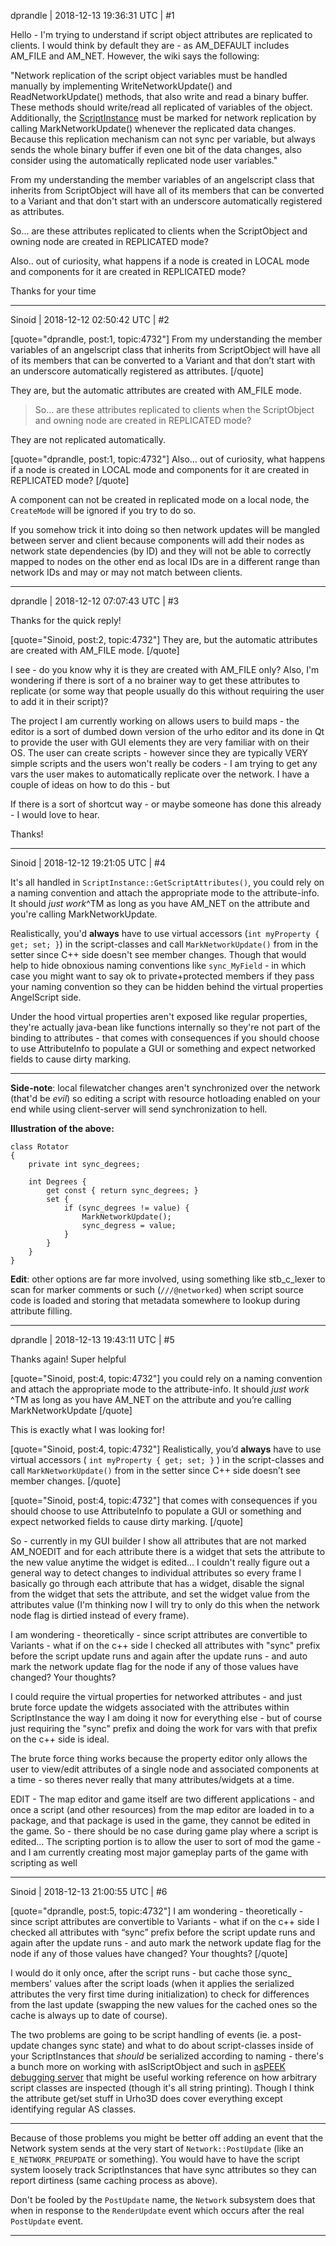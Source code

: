 dprandle | 2018-12-13 19:36:31 UTC | #1

Hello - I'm trying to understand if script object attributes are replicated to clients. I would think by default they are - as AM_DEFAULT includes AM_FILE and AM_NET. However, the wiki says the following:

"Network replication of the script object variables must be handled manually by implementing WriteNetworkUpdate() and ReadNetworkUpdate() methods, that also write and read a binary buffer. These methods should write/read all replicated of variables of the object. Additionally, the [ScriptInstance](https://urho3d.github.io/documentation/1.7/class_urho3_d_1_1_script_instance.html) must be marked for network replication by calling MarkNetworkUpdate() whenever the replicated data changes. Because this replication mechanism can not sync per variable, but always sends the whole binary buffer if even one bit of the data changes, also consider using the automatically replicated node user variables."

From my understanding the member variables of an angelscript class that inherits from ScriptObject will have all of its members that can be converted to a Variant and that don't start with an underscore automatically registered as attributes.

So... are these attributes replicated to clients when the ScriptObject and owning node are created in REPLICATED mode?

Also.. out of curiosity, what happens if a node is created in LOCAL mode and components for it are created in REPLICATED mode?

Thanks for your time

-------------------------

Sinoid | 2018-12-12 02:50:42 UTC | #2

[quote="dprandle, post:1, topic:4732"]
From my understanding the member variables of an angelscript class that inherits from ScriptObject will have all of its members that can be converted to a Variant and that don’t start with an underscore automatically registered as attributes.
[/quote]

They are, but the automatic attributes are created with AM_FILE mode. 

> So… are these attributes replicated to clients when the ScriptObject and owning node are created in REPLICATED mode?

They are not replicated automatically.

[quote="dprandle, post:1, topic:4732"]
Also… out of curiosity, what happens if a node is created in LOCAL mode and components for it are created in REPLICATED mode?
[/quote]

A component can not be created in replicated mode on a local node, the `CreateMode` will be ignored if you try to do so. 

If you somehow trick it into doing so then network updates will be mangled between server and client because components will add their nodes as network state dependencies (by ID) and they will not be able to correctly mapped to nodes on the other end as local IDs are in a different range than network IDs and may or may not match between clients.

-------------------------

dprandle | 2018-12-12 07:07:43 UTC | #3

Thanks for the quick reply!

[quote="Sinoid, post:2, topic:4732"]
They are, but the automatic attributes are created with AM_FILE mode.
[/quote]

I see - do you know why it is they are created with AM_FILE only? Also, I'm wondering if there is sort of a no brainer way to get these attributes to replicate (or some way that people usually do this without requiring the user to add it in their script)?

The project I am currently working on allows users to build maps - the editor is a sort of dumbed down version of the urho editor and its done in Qt to provide the user with GUI elements they are very familiar with on their OS. The user can create scripts - however since they are typically VERY simple scripts and the users won't really be coders - I am trying to get any vars the user makes to automatically replicate over the network. I have a couple of ideas on how to do this - but

If there is a sort of shortcut way - or maybe someone has done this already - I would love to hear.

Thanks!

-------------------------

Sinoid | 2018-12-12 19:21:05 UTC | #4

It's all handled in `ScriptInstance::GetScriptAttributes()`, you could rely on a naming convention and attach the appropriate mode to the attribute-info. It should *just work*^TM as long as you have AM_NET on the attribute and you're calling MarkNetworkUpdate.

Realistically, you'd **always** have to use virtual accessors (`int myProperty { get; set; }`) in the script-classes and call `MarkNetworkUpdate()` from in the setter since C++ side doesn't see member changes. Though that would help to hide obnoxious naming conventions like `sync_MyField` - in which case you might want to say ok to private+protected members if they pass your naming convention so they can be hidden behind the virtual properties AngelScript side.

Under the hood virtual properties aren't exposed like regular properties, they're actually java-bean like functions internally so they're not part of the binding to attributes - that comes with consequences if you should choose to use AttributeInfo to populate a GUI or something and expect networked fields to cause dirty marking.

---

**Side-note**: local filewatcher changes aren't synchronized over the network (that'd be *evil*) so editing a script with resource hotloading enabled on your end while using client-server will send synchronization to hell.

**Illustration of the above:**
```
class Rotator
{
    private int sync_degrees;
    
    int Degrees {
        get const { return sync_degrees; }
        set { 
            if (sync_degrees != value) { 
                MarkNetworkUpdate(); 
                sync_degress = value; 
            } 
        }
    }
}
```

**Edit**: other options are far more involved, using something like stb_c_lexer to scan for marker comments or such (`///@networked`) when script source code is loaded and storing that metadata somewhere to lookup during attribute filling.

-------------------------

dprandle | 2018-12-13 19:43:11 UTC | #5

Thanks again! Super helpful

[quote="Sinoid, post:4, topic:4732"]
you could rely on a naming convention and attach the appropriate mode to the attribute-info. It should *just work* ^TM as long as you have AM_NET on the attribute and you’re calling MarkNetworkUpdate
[/quote]

This is exactly what I was looking for! 

[quote="Sinoid, post:4, topic:4732"]
Realistically, you’d **always** have to use virtual accessors ( `int myProperty { get; set; }` ) in the script-classes and call `MarkNetworkUpdate()` from in the setter since C++ side doesn’t see member changes.
[/quote]

[quote="Sinoid, post:4, topic:4732"]
that comes with consequences if you should choose to use AttributeInfo to populate a GUI or something and expect networked fields to cause dirty marking.
[/quote]

So - currently in my GUI builder I show all attributes that are not marked AM_NOEDIT and for each attribute there is a widget that sets the attribute to the new value anytime the widget is edited... I couldn't really figure out a general way to detect changes to individual attributes so every frame I basically go through each attribute that has a widget, disable the signal from the widget that sets the attribute, and set the widget value from the attributes value (I'm thinking now I will try to only do this when the network node flag is dirtied instead of every frame).

I am wondering - theoretically - since script attributes are convertible to Variants - what if on the c++ side I checked all attributes with "sync" prefix before the script update runs and again after the update runs - and auto mark the network update flag for the node if any of those values have changed? Your thoughts?

I could require the virtual properties for networked attributes - and just brute force update the widgets associated with the attributes within ScriptInstance the way I am doing it now for everything else - but of course just requiring the "sync" prefix and doing the work for vars with that prefix on the c++ side is ideal.

The brute force thing works because the property editor only allows the user to view/edit attributes of a single node and associated components at a time - so theres never really that many attributes/widgets at a time.

EDIT - The map editor and game itself are two different applications - and once a script (and other resources) from the map editor are loaded in to a package, and that package is used in the game, they cannot be edited in the game. So - there should be no case during game play where a script is edited... The scripting portion is to allow the user to sort of mod the game - and I am currently creating most major gameplay parts of the game with scripting as well

-------------------------

Sinoid | 2018-12-13 21:00:55 UTC | #6

[quote="dprandle, post:5, topic:4732"]
I am wondering - theoretically - since script attributes are convertible to Variants - what if on the c++ side I checked all attributes with “sync” prefix before the script update runs and again after the update runs - and auto mark the network update flag for the node if any of those values have changed? Your thoughts?
[/quote]

I would do it only once, after the script runs - but cache those sync_ members' values after the script loads (when it applies the serialized attributes the very first time during initialization) to check for differences from the last update (swapping the new values for the cached ones so the cache is always up to date of course).

The two problems are going to be script handling of events (ie. a post-update changes sync state) and what to do about script-classes inside of your ScriptInstances that *should* be serialized according to naming - there's a bunch more on working with asIScriptObject and such in [asPEEK debugging server](https://gist.github.com/JSandusky/51f12192f40b90b4a09ee9138820e74c) that might be useful working reference on how arbitrary script classes are inspected (though it's all string printing). Though I think the attribute get/set stuff in Urho3D does cover everything except identifying regular AS classes.

---

Because of those problems you might be better off adding an event that the Network system sends at the very start of `Network::PostUpdate` (like an `E_NETWORK_PREUPDATE` or something). You would have to have the script system loosely track ScriptInstances that have sync attributes so they can report dirtiness (same caching process as above).

Don't be fooled by the `PostUpdate` name, the `Network` subsystem does that when in response to the `RenderUpdate` event which occurs after the real `PostUpdate` event.

-------------------------

